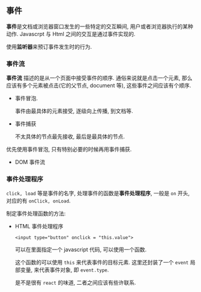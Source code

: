 ## 事件
**事件**是文档或浏览器窗口发生的一些特定的交互瞬间, 用户或者浏览器执行的某种动作. Javascrpt 与 Html 之间的交互是通过事件实现的.

使用**监听器**来预订事件发生时的行为.

### 事件流
**事件流** 描述的是从一个页面中接受事件的顺序. 通俗来说就是点击一个元素, 那么应该有多个元素被点击(它的父节点, document 等), 这些事件之间应该有个顺序.

- 事件冒泡. 

	事件由最具体的元素接受, 逐级向上传播, 到文档等.

- 事件捕获

	不太具体的节点最先接收, 最后是最具体的节点.

优先使用事件冒泡, 只有特别必要的时候再用事件捕获.

- DOM 事件流

### 事件处理程序
`click, load` 等是事件的名字, 处理事件的函数是**事件处理程序**, 一般是 `on` 开头, 对应的有 `onClick, onLoad`.

制定事件处理函数的方法:

- HTML 事件处理程序

	`<input type="button" onclick = "this.value">`

	可以在里面指定一个 javascript 代码, 可以使用一个函数.

	这个函数的可以使用 `this` 来代表事件的目标元素. 这里还封装了一个 `event` 局部变量, 来代表事件对象, 即 `event.type`.

	是不是很有 `react` 的味道, 二者之间应该有些许联系.


